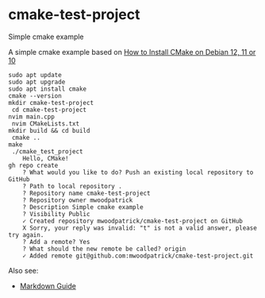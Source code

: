 # cmake-test-project
Simple cmake example

A simple cmake example based on [How to Install CMake on Debian 12, 11 or 10](https://www.linuxcapable.com/how-to-install-cmake-on-debian-linux/#Section-3-Test-CMake-Installation-with-a-Sample-Program-on-Debian-12-11-or-10)
```
sudo apt update
sudo apt upgrade
sudo apt install cmake
cmake --version
mkdir cmake-test-project
 cd cmake-test-project
nvim main.cpp
 nvim CMakeLists.txt
mkdir build && cd build
 cmake ..
make
 ./cmake_test_project
	Hello, CMake!
gh repo create
	? What would you like to do? Push an existing local repository to GitHub
	? Path to local repository .
	? Repository name cmake-test-project
	? Repository owner mwoodpatrick
	? Description Simple cmake example
	? Visibility Public
	✓ Created repository mwoodpatrick/cmake-test-project on GitHub
	X Sorry, your reply was invalid: "t" is not a valid answer, please try again.
	? Add a remote? Yes
	? What should the new remote be called? origin
	✓ Added remote git@github.com:mwoodpatrick/cmake-test-project.git
```

Also see:

* [Markdown Guide](https://www.markdownguide.org)
